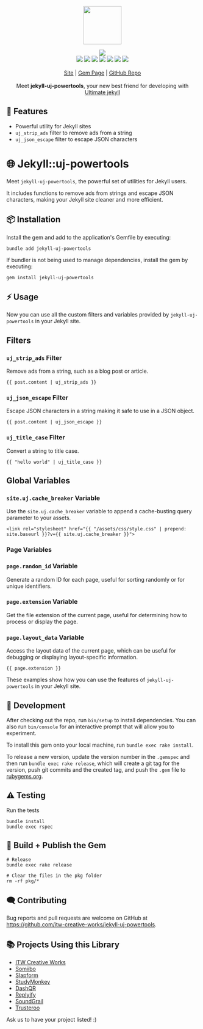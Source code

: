 <p align="center">
  <a href="https://cdn.itwcreativeworks.com/assets/itw-creative-works/images/logo/itw-creative-works-brandmark-black-x.svg">
    <img src="https://cdn.itwcreativeworks.com/assets/itw-creative-works/images/logo/itw-creative-works-brandmark-black-x.svg" width="100px">
  </a>
</p>

<p align="center">
  <img src="https://img.shields.io/gem/v/jekyll-uj-powertools">
  <br>
  <!-- <img src="https://img.shields.io/librariesio/release/npm/jekyll-uj-powertools.svg"> -->
  <img src="https://img.shields.io/github/repo-size/itw-creative-works/jekyll-uj-powertools">
  <img src="https://img.shields.io/codeclimate/maintainability-percentage/itw-creative-works/jekyll-uj-powertools.svg">
  <img src="https://img.shields.io/gem/dt/jekyll-uj-powertools">
  <!-- <img src="https://img.shields.io/node/v/jekyll-uj-powertools.svg"> -->
  <img src="https://img.shields.io/website/https/itwcreativeworks.com.svg">
  <img src="https://img.shields.io/github/license/itw-creative-works/jekyll-uj-powertools.svg">
  <img src="https://img.shields.io/github/contributors/itw-creative-works/jekyll-uj-powertools.svg">
  <img src="https://img.shields.io/github/last-commit/itw-creative-works/jekyll-uj-powertools.svg">
  <br>
  <br>
  <a href="https://itwcreativeworks.com">Site</a> | <a href="https://rubygems.org/gems/jekyll-uj-powertools">Gem Page</a> | <a href="https://github.com/itw-creative-works/jekyll-uj-powertools">GitHub Repo</a>
  <br>
  <br>
  Meet <strong>jekyll-uj-powertools</strong>, your new best friend for developing with <a href="https://github.com/itw-creative-works/ultimate-jekyll">Ultimate jekyll</a>
</p>

## 🦄 Features
* Powerful utility for Jekyll sites
* `uj_strip_ads` filter to remove ads from a string
* `uj_json_escape` filter to escape JSON characters

# 🌐 Jekyll::uj-powertools
Meet `jekyll-uj-powertools`, the powerful set of utilities for Jekyll users.

It includes functions to remove ads from strings and escape JSON characters, making your Jekyll site cleaner and more efficient.

## 📦 Installation
Install the gem and add to the application's Gemfile by executing:
```shell
bundle add jekyll-uj-powertools
```

If bundler is not being used to manage dependencies, install the gem by executing:
```shell
gem install jekyll-uj-powertools
```

## ⚡️ Usage
Now you can use all the custom filters and variables provided by `jekyll-uj-powertools` in your Jekyll site.

## Filters
### `uj_strip_ads` Filter
Remove ads from a string, such as a blog post or article.

```liquid
{{ post.content | uj_strip_ads }}
```

### `uj_json_escape` Filter
Escape JSON characters in a string making it safe to use in a JSON object.

```liquid
{{ post.content | uj_json_escape }}
```

### `uj_title_case` Filter
Convert a string to title case.

```liquid
{{ "hello world" | uj_title_case }}
```

## Global Variables
### `site.uj.cache_breaker` Variable
Use the `site.uj.cache_breaker` variable to append a cache-busting query parameter to your assets.

```liquid
<link rel="stylesheet" href="{{ "/assets/css/style.css" | prepend: site.baseurl }}?v={{ site.uj.cache_breaker }}">
```

### Page Variables
### `page.random_id` Variable
Generate a random ID for each page, useful for sorting randomly or for unique identifiers.

### `page.extension` Variable
Get the file extension of the current page, useful for determining how to process or display the page.

### `page.layout_data` Variable
Access the layout data of the current page, which can be useful for debugging or displaying layout-specific information.

```liquid
{{ page.extension }}
```

These examples show how you can use the features of `jekyll-uj-powertools` in your Jekyll site.

## 🔧 Development
After checking out the repo, run `bin/setup` to install dependencies. You can also run `bin/console` for an interactive prompt that will allow you to experiment.

To install this gem onto your local machine, run `bundle exec rake install`.

To release a new version, update the version number in the `.gemspec` and then run `bundle exec rake release`, which will create a git tag for the version, push git commits and the created tag, and push the `.gem` file to [rubygems.org](https://rubygems.org).

## ⚠️ Testing
Run the tests
```shell
bundle install
bundle exec rspec
```

## 💎 Build + Publish the Gem
```shell
# Release
bundle exec rake release

# Clear the files in the pkg folder
rm -rf pkg/*
```

## 🗨️ Contributing
Bug reports and pull requests are welcome on GitHub at https://github.com/itw-creative-works/jekyll-uj-powertools.

## 📚 Projects Using this Library
* [ITW Creative Works](https://itwcreativeworks.com)
* [Somiibo](https://somiibo.com)
* [Slapform](https://slapform.com)
* [StudyMonkey](https://studymonkey.ai)
* [DashQR](https://dashqr.com)
* [Replyify](https://replyify.app)
* [SoundGrail](https://soundgrail.com)
* [Trusteroo](https://trusteroo.com)

Ask us to have your project listed! :)
